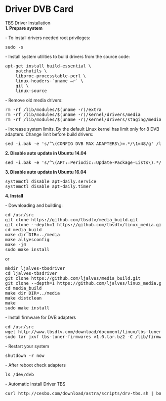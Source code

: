 # Driver DVB Card
TBS Driver Installation
<br>
<b>1. Prepare system</b>
<p>- To install drivers needed root privileges:</p>
<pre>sudo -s</pre>
<p>- Install system utilities to build drivers from the source code:</p>
<pre>apt-get install build-essential \
    patchutils \
    libproc-processtable-perl \
    linux-headers-`uname –r` \
    git \
    linux-source</pre>
<p>- Remove old media drivers:</p>
<pre>rm -rf /lib/modules/$(uname -r)/extra
rm -rf /lib/modules/$(uname -r)/kernel/drivers/media
rm -rf /lib/modules/$(uname -r)/kernel/drivers/staging/media</pre>
<p>- Increase system limits. By the default Linux kernel has limit only for 8 DVB adapters. Change limit before build drivers:</p>
<pre>sed -i.bak -e 's/^\(CONFIG_DVB_MAX_ADAPTERS\)=.*/\1=48/g' /lib/modules/$(uname -r)/build/.config</pre>
<b>2. Disable auto update in Ubuntu 14.04</b>
<pre>sed -i.bak -e 's/^\(APT::Periodic::Update-Package-Lists\).*/\1 "0";/g' /etc/apt/apt.conf.d/10periodic</pre>
<b>3. Disable auto update in Ubuntu 16.04</b>
<pre>systemctl disable apt-daily.service
systemctl disable apt-daily.timer</pre>
<b>4. Install</b>
<p>- Downloading and building:</p>
<pre>cd /usr/src
git clone https://github.com/tbsdtv/media_build.git
git clone --depth=1 https://github.com/tbsdtv/linux_media.git -b latest ./media
cd media_build
make dir DIR=../media
make allyesconfig
make -j4
sudo make install</pre>
or
<pre>mkdir ljalves-tbsdriver
cd ljalves-tbsdriver
git clone https://github.com/ljalves/media_build.git
git clone --depth=1 https://github.com/ljalves/linux_media.git -b latest ./media
cd media_build
make dir DIR=../media
make distclean
make
sudo make install</pre>
<p>- Install firmware for DVB adapters</p>
<pre>cd /usr/src
wget http://www.tbsdtv.com/download/document/linux/tbs-tuner-firmwares_v1.0.tar.bz2
sudo tar jxvf tbs-tuner-firmwares_v1.0.tar.bz2 -C /lib/firmware/</pre>
<p>- Restart your system</p>
<pre>shutdown -r now</pre>
<p>- After reboot check adapters</p>
<pre>ls /dev/dvb</pre>
<p>- Automatic Install Driver TBS</p>
<pre>curl http://cesbo.com/download/astra/scripts/drv-tbs.sh | bash</pre>
